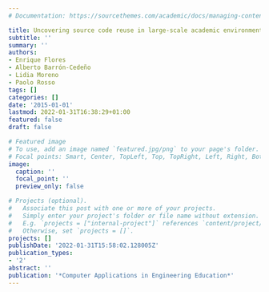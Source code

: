 ```yaml
---
# Documentation: https://sourcethemes.com/academic/docs/managing-content/

title: Uncovering source code reuse in large-scale academic environments
subtitle: ''
summary: ''
authors:
- Enrique Flores
- Alberto Barrón-Cedeño
- Lidia Moreno
- Paolo Rosso
tags: []
categories: []
date: '2015-01-01'
lastmod: 2022-01-31T16:38:29+01:00
featured: false
draft: false

# Featured image
# To use, add an image named `featured.jpg/png` to your page's folder.
# Focal points: Smart, Center, TopLeft, Top, TopRight, Left, Right, BottomLeft, Bottom, BottomRight.
image:
  caption: ''
  focal_point: ''
  preview_only: false

# Projects (optional).
#   Associate this post with one or more of your projects.
#   Simply enter your project's folder or file name without extension.
#   E.g. `projects = ["internal-project"]` references `content/project/deep-learning/index.md`.
#   Otherwise, set `projects = []`.
projects: []
publishDate: '2022-01-31T15:58:02.128005Z'
publication_types:
- '2'
abstract: ''
publication: '*Computer Applications in Engineering Education*'
---
```

